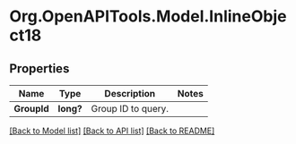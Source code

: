 # Org.OpenAPITools.Model.InlineObject18
## Properties

Name | Type | Description | Notes
------------ | ------------- | ------------- | -------------
**GroupId** | **long?** | Group ID to query. | 

[[Back to Model list]](../README.md#documentation-for-models) [[Back to API list]](../README.md#documentation-for-api-endpoints) [[Back to README]](../README.md)

